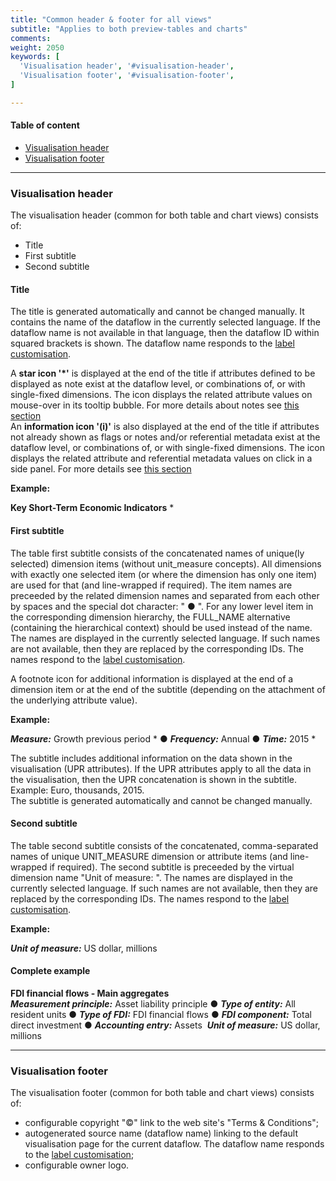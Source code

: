 ```yaml
---
title: "Common header & footer for all views"
subtitle: "Applies to both preview-tables and charts"
comments: 
weight: 2050
keywords: [
  'Visualisation header', '#visualisation-header',
  'Visualisation footer', '#visualisation-footer',
]

---
```


#### Table of content
- [Visualisation header](#visualisation-header)
- [Visualisation footer](#visualisation-footer)

---

### Visualisation header
 
The visualisation header (common for both table and chart views) consists of:  
- Title
- First subtitle
- Second subtitle

#### Title

The title is generated automatically and cannot be changed manually. It contains the name of the dataflow in the currently selected language. If the dataflow name is not available in that language, then the dataflow ID within squared brackets is shown. The dataflow name responds to the [label customisation](https://sis-cc.gitlab.io/dotstatsuite-documentation/using-de/viewing-data/toolbar/#labels).

A **star icon '*'** is displayed at the end of the title if attributes defined to be displayed as note exist at the dataflow level, or combinations of, or with single-fixed dimensions. The icon displays the related attribute values on mouse-over in its tooltip bubble. For more details about notes see [this section](https://sis-cc.gitlab.io/dotstatsuite-documentation/using-de/viewing-data/preview-table/footnotes/)  
An **information icon '(i)'** is also displayed at the end of the title if attributes not already shown as flags or notes and/or referential metadata exist at the dataflow level, or combinations of, or with single-fixed dimensions. The icon displays the related attribute and referential metadata values on click in a side panel. For more details see [this section](https://sis-cc.gitlab.io/dotstatsuite-documentation/using-de/viewing-data/preview-table/information-panel/)

**Example:**  

**Key Short-Term Economic Indicators** * 

#### First subtitle

The table first subtitle consists of the concatenated names of unique(ly selected) dimension items (without unit_measure concepts). All dimensions with exactly one selected item (or where the dimension has only one item) are used for that (and line-wrapped if required). The item names are preceeded by the related dimension names and separated from each other by spaces and the special dot character: " ● ". For any lower level item in the corresponding dimension hierarchy, the FULL_NAME alternative (containing the hierarchical context) should be used instead of the name. The names are displayed in the currently selected language. If such names are not available, then they are replaced by the corresponding IDs. The names respond to the [label customisation](https://sis-cc.gitlab.io/dotstatsuite-documentation/using-de/viewing-data/toolbar/#labels).

A footnote icon for additional information is displayed at the end of a dimension item or at the end of the subtitle (depending on the attachment of the underlying attribute value). 

**Example:**  

***Measure:*** Growth previous period * ● ***Frequency:*** Annual ● ***Time:*** 2015 *  

The subtitle includes additional information on the data shown in the visualisation (UPR attributes). If the UPR attributes apply to all the data in the visualisation, then the UPR concatenation is shown in the subtitle. Example: Euro, thousands, 2015.  
The subtitle is generated automatically and cannot be changed manually.

#### Second subtitle

The table second subtitle consists of the concatenated, comma-separated names of unique UNIT_MEASURE dimension or attribute items (and line-wrapped if required). The second subtitle is preceeded by the virtual dimension name "Unit of measure: ". The names are displayed in the currently selected language. If such names are not available, then they are replaced by the corresponding IDs. The names respond to the [label customisation](https://sis-cc.gitlab.io/dotstatsuite-documentation/using-de/viewing-data/toolbar/#labels).

**Example:**  

***Unit of measure:*** US dollar, millions

#### Complete example

**FDI financial flows - Main aggregates**  
***Measurement principle:*** Asset liability principle ● ***Type of entity:*** All resident units ● ***Type of FDI:*** FDI financial flows ● ***FDI component:*** Total direct investment ● ***Accounting entry:*** Assets  
***Unit of measure:*** US dollar, millions  

---

### Visualisation footer
 
The visualisation footer (common for both table and chart views) consists of:
- configurable copyright "©" link to the web site's "Terms & Conditions";
- autogenerated source name (dataflow name) linking to the default visualisation page for the current dataflow. The dataflow name responds to the [label customisation](https://sis-cc.gitlab.io/dotstatsuite-documentation/using-de/viewing-data/toolbar/#labels);
- configurable owner logo.
